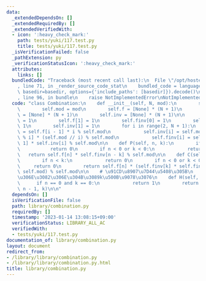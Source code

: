 ```yaml
---
data:
  _extendedDependsOn: []
  _extendedRequiredBy: []
  _extendedVerifiedWith:
  - icon: ':heavy_check_mark:'
    path: tests/yuki/117.test.py
    title: tests/yuki/117.test.py
  _isVerificationFailed: false
  _pathExtension: py
  _verificationStatusIcon: ':heavy_check_mark:'
  attributes:
    links: []
  bundledCode: "Traceback (most recent call last):\n  File \"/opt/hostedtoolcache/PyPy/3.7.13/x64/site-packages/onlinejudge_verify/documentation/build.py\"\
    , line 71, in _render_source_code_stat\n    bundled_code = language.bundle(stat.path,\
    \ basedir=basedir, options={'include_paths': [basedir]}).decode()\n  File \"/opt/hostedtoolcache/PyPy/3.7.13/x64/site-packages/onlinejudge_verify/languages/python.py\"\
    , line 96, in bundle\n    raise NotImplementedError\nNotImplementedError\n"
  code: "class Combination:\n    def __init__(self, N, mod):\n        self.N = N\n\
    \        self.mod = mod\n        self.f = [None] * (N + 1)\n        self.finv\
    \ = [None] * (N + 1)\n        self.inv = [None] * (N + 1)\n\n        self.f[0]\
    \ = 1\n        self.f[1] = 1\n        self.finv[0] = 1\n        self.finv[1] =\
    \ 1\n        self.inv[1] = 1\n        for i in range(2, N + 1):\n            self.f[i]\
    \ = self.f[i - 1] * i % self.mod\n            self.inv[i] = self.mod - self.inv[self.mod\
    \ % i] * (self.mod // i) % self.mod\n            self.finv[i] = self.finv[i -\
    \ 1] * self.inv[i] % self.mod\n\n    def P(self, n, k):\n        if n < k:\n \
    \           return 0\n        if n < 0 or k < 0:\n            return 0\n     \
    \   return self.f[n] * self.finv[n - k] % self.mod\n\n    def C(self, n, k):\n\
    \        if n < k:\n            return 0\n        if n < 0 or k < 0:\n       \
    \     return 0\n        return self.f[n] * (self.finv[k] * self.finv[n - k] %\
    \ self.mod) % self.mod\n\n    # \u91CD\u8907\u7D44\u5408\u305B\n    # n\u7A2E\u985E\
    \u306E\u3082\u306E\u304B\u3089k\u500B\u9078\u3076\n    def H(self, n, k):\n  \
    \      if n == 0 and k == 0:\n            return 1\n        return self.C(k +\
    \ n - 1, k)\n\n"
  dependsOn: []
  isVerificationFile: false
  path: library/combination.py
  requiredBy: []
  timestamp: '2023-01-14 13:08:15+09:00'
  verificationStatus: LIBRARY_ALL_AC
  verifiedWith:
  - tests/yuki/117.test.py
documentation_of: library/combination.py
layout: document
redirect_from:
- /library/library/combination.py
- /library/library/combination.py.html
title: library/combination.py
---
```

